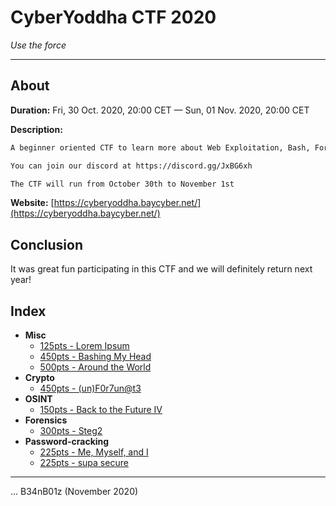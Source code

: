 # CyberYoddha CTF 2020

_Use the force_

---

## About

**Duration:** Fri, 30 Oct. 2020, 20:00 CET — Sun, 01 Nov. 2020, 20:00 CET

**Description:**
```txt
A beginner oriented CTF to learn more about Web Exploitation, Bash, Forensics, Reverse Engineering, Binary Exploitation, Trivia, and Misc!

You can join our discord at https://discord.gg/JxBG6xh

The CTF will run from October 30th to November 1st
```

**Website:** [https://cyberyoddha.baycyber.net/](https://cyberyoddha.baycyber.net/)

## Conclusion

It was great fun participating in this CTF and we will definitely return next year!

## Index

* **Misc**
  * [125pts - Lorem Ipsum](Lorem%20Ipsum/README.md)
  * [450pts - Bashing My Head](Bashing%20My%20Head/README.md)
  * [500pts - Around the World](Around%20the%20World/README.md)
* **Crypto**
  * [450pts - (un)F0r7un@t3](unfortunate/README.md)
* **OSINT**
  * [150pts - Back to the Future IV](Back%20to%20the%20Future%20IV/README.md)
* **Forensics**
  * [300pts - Steg2](Steg2/README.md)
* **Password-cracking**
  * [225pts - Me, Myself, and I](Me,%20Myself,%20and%20I/README.md)
  * [225pts - supa secure](supa%20secure/README.md)

---

... B34nB01z (November 2020)
